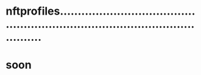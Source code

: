 # nftprofiles.....................................................................................................
# soon
